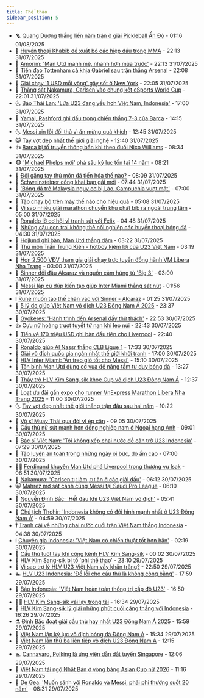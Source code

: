 ```yaml
---
title: Thể thao
sidebar_position: 5
---
```


<!-- vnexpress-the-thao:START -->
- 🪜 [Quang Dương thắng liền năm trận ở giải Pickleball Ấn Độ](https://vnexpress.net/quang-duong-thang-lien-nam-tran-o-giai-pickleball-an-do-4921349.html) - 01:16 01/08/2025
- 🦩 [Huyền thoại Khabib đề xuất bỏ các hiệp đấu trong MMA](https://vnexpress.net/huyen-thoai-khabib-de-xuat-bo-cac-hiep-dau-trong-mma-4921316.html) - 22:13 31/07/2025
- 🧰 [Amorim: &#39;Man Utd mạnh mẽ, nhanh hơn mùa trước&#39;](https://vnexpress.net/amorim-man-utd-manh-me-nhanh-hon-mua-truoc-4921328.html) - 22:13 31/07/2025
- 🤗 [Tiền đạo Tottenham cà khịa Gabriel sau trận thắng Arsenal](https://vnexpress.net/tien-dao-tottenham-ca-khia-gabriel-sau-tran-thang-arsenal-4921335.html) - 22:08 31/07/2025
- 🥳 [Giải chạy &#39;1 USD mỗi vòng&#39; gây sốt ở New York](https://vnexpress.net/giai-chay-1-usd-moi-vong-gay-sot-o-new-york-4921318.html) - 22:05 31/07/2025
- 🦣 [Thắng sát Nakamura, Carlsen vào chung kết eSports World Cup](https://vnexpress.net/thang-sat-nakamura-carlsen-vao-chung-ket-esports-world-cup-4921336.html) - 22:01 31/07/2025
- 🌜 [Báo Thái Lan: &#39;Lứa U23 đang yếu hơn Việt Nam, Indonesia&#39;](https://vnexpress.net/bao-thai-lan-lua-u23-dang-yeu-hon-viet-nam-indonesia-4921293.html) - 17:00 31/07/2025
- 🫶 [Yamal, Rashford ghi dấu trong chiến thắng 7-3 của Barca](https://vnexpress.net/yamal-rashford-ghi-dau-trong-chien-thang-7-3-cua-barca-4921305.html) - 14:15 31/07/2025
- 🌜 [Messi xin lỗi đối thủ vì ăn mừng quá khích](https://vnexpress.net/messi-xin-loi-doi-thu-vi-an-mung-qua-khich-4921297.html) - 12:45 31/07/2025
- 😺 [Tay vợt đẹp nhất thế giới giải nghệ](https://vnexpress.net/tay-vot-dep-nhat-the-gioi-giai-nghe-4921287.html) - 12:40 31/07/2025
- 👍 [Barca bị tố truyền thông bẩn khi theo đuổi Nico Williams](https://vnexpress.net/barca-bi-to-truyen-thong-ban-khi-theo-duoi-nico-williams-4921194.html) - 08:34 31/07/2025
- 🐵 [&#39;Michael Phelps mới&#39; phá sâu kỷ lục tồn tại 14 năm](https://vnexpress.net/michael-phelps-moi-pha-sau-ky-luc-ton-tai-14-nam-4921115.html) - 08:21 31/07/2025
- 💫 [Đôi găng tay thủ môn đã tiến hóa thế nào?](https://vnexpress.net/doi-gang-tay-thu-mon-da-tien-hoa-the-nao-4921173.html) - 08:09 31/07/2025
- 🦆 [Schweinsteiger công khai bạn gái mới](https://vnexpress.net/schweinsteiger-cong-khai-ban-gai-moi-4921123.html) - 07:44 31/07/2025
- 🙉 [&#39;Bóng đá trẻ Malaysia nguy cơ bị Lào, Campuchia vượt mặt&#39;](https://vnexpress.net/bong-da-tre-malaysia-nguy-co-bi-lao-campuchia-vuot-mat-4921132.html) - 07:00 31/07/2025
- 📝 [Tập chạy bộ trên máy thế nào cho hiệu quả](https://vnexpress.net/tap-chay-bo-tren-may-the-nao-cho-hieu-qua-4921116.html) - 05:08 31/07/2025
- 💯 [Vì sao nhiều giải marathon chuyển khu phát bib ra ngoài trung tâm](https://vnexpress.net/expo-marathon-ngoai-trung-tam-4921100.html) - 05:00 31/07/2025
- 🌈 [Ronaldo lỡ cơ hội vì tranh sút với Felix](https://vnexpress.net/ronaldo-lo-co-hoi-vi-tranh-sut-voi-felix-4921078.html) - 04:48 31/07/2025
- 🦩 [Những cậu con trai không thể nối nghiệp các huyền thoại bóng đá](https://vnexpress.net/nhung-cau-con-trai-khong-the-noi-nghiep-cac-huyen-thoai-bong-da-4920685.html) - 04:30 31/07/2025
- 🐲 [Hojlund ghi bàn, Man Utd thắng đậm](https://vnexpress.net/hojlund-ghi-ban-man-utd-thang-dam-4921038.html) - 03:22 31/07/2025
- 🌁 [Thủ môn Trần Trung Kiên - hotboy kiệm lời của U23 Việt Nam](https://vnexpress.net/thu-mon-tran-trung-kien-hotboy-kiem-loi-cua-u23-viet-nam-4920958.html) - 03:19 31/07/2025
- 💯 [Hơn 2.500 VĐV tham gia giải chạy trực tuyến đồng hành VM Libera Nha Trang](https://vnexpress.net/hon-2-500-vdv-tham-gia-giai-chay-truc-tuyen-dong-hanh-vm-libera-nha-trang-4920801.html) - 03:00 31/07/2025
- 🌝 [Sinner đối đầu Alcaraz và nguồn cảm hứng từ &#39;Big 3&#39;](https://vnexpress.net/sinner-doi-dau-alcaraz-va-nguon-cam-hung-tu-big-3-4920778.html) - 03:00 31/07/2025
- 🤖 [Messi lập cú đúp kiến tạo giúp Inter Miami thắng sát nút](https://vnexpress.net/messi-lap-cu-dup-kien-tao-giup-inter-miami-thang-sat-nut-4920955.html) - 01:56 31/07/2025
- 🕯 [Rune muốn tạo thế chân vạc với Sinner - Alcaraz](https://vnexpress.net/rune-muon-tao-the-chan-vac-voi-sinner-alcaraz-4920973.html) - 01:25 31/07/2025
- 🧰 [5 lý do giúp Việt Nam vô địch U23 Đông Nam Á 2025](https://vnexpress.net/5-ly-do-giup-viet-nam-vo-dich-u23-dong-nam-a-2025-4920928.html) - 23:37 30/07/2025
- 🥳 [Gyokeres: &#39;Hành trình đến Arsenal đầy thử thách&#39;](https://vnexpress.net/gyokeres-hanh-trinh-den-arsenal-day-thu-thach-4920940.html) - 22:53 30/07/2025
- 👍 [Cựu nữ hoàng trượt tuyết tử nạn khi leo núi](https://vnexpress.net/cuu-nu-hoang-truot-tuyet-tu-nan-khi-leo-nui-4920942.html) - 22:43 30/07/2025
- 💪 [Tiền vệ 170 triệu USD ghi bàn đầu tiên cho Liverpool](https://vnexpress.net/tien-ve-170-trieu-usd-ghi-ban-dau-tien-cho-liverpool-4920944.html) - 22:40 30/07/2025
- 👹 [Ronaldo giúp Al Nassr thắng CLB Ligue 1](https://vnexpress.net/ronaldo-giup-al-nassr-thang-clb-ligue-1-4920939.html) - 17:33 30/07/2025
- 🧰 [Giải vô địch quốc gia ngắn nhất thế giới khởi tranh](https://vnexpress.net/giai-vo-dich-quoc-gia-ngan-nhat-the-gioi-khoi-tranh-4920835.html) - 17:00 30/07/2025
- 🚀 [HLV Inter Miami: &#39;Án treo giò tốt cho Messi&#39;](https://vnexpress.net/hlv-inter-miami-an-treo-gio-tot-cho-messi-4920502.html) - 15:10 30/07/2025
- 🎃 [Tân binh Man Utd dùng cờ vua để nâng tầm tư duy bóng đá](https://vnexpress.net/tan-binh-man-utd-dung-co-vua-de-nang-tam-tu-duy-bong-da-4920628.html) - 13:27 30/07/2025
- 🧰 [Thầy trò HLV Kim Sang-sik khoe Cup vô địch U23 Đông Nam Á](https://vnexpress.net/thay-tro-hlv-kim-sang-sik-khoe-cup-vo-dich-u23-dong-nam-a-4920817.html) - 12:37 30/07/2025
- 👀 [Loạt ưu đãi gần expo cho runner VnExpress Marathon Libera Nha Trang 2025](https://vnexpress.net/uu-dai-cho-runner-vnexpress-marathon-4920529.html) - 11:00 30/07/2025
- 🌜 [Tay vợt đẹp nhất thế giới thắng trận đầu sau hai năm](https://vnexpress.net/tay-vot-dep-nhat-the-gioi-thang-tran-dau-sau-hai-nam-4920874.html) - 10:22 30/07/2025
- 🫶 [Võ sĩ Muay Thái qua đời vì ép cân](https://vnexpress.net/vo-si-muay-thai-qua-doi-vi-ep-can-4920756.html) - 09:05 30/07/2025
- 🦄 [Cầu thủ nữ sút mạnh hơn đồng nghiệp nam ở Ngoại hạng Anh](https://vnexpress.net/cau-thu-nu-sut-manh-hon-dong-nghiep-nam-o-ngoai-hang-anh-4920369.html) - 09:01 30/07/2025
- 🥳 [Bác sĩ Việt Nam: &#39;Tôi không xếp chai nước để cản trở U23 Indonesia&#39;](https://vnexpress.net/bac-si-viet-nam-toi-khong-xep-chai-nuoc-de-can-tro-u23-indonesia-4920715.html) - 07:29 30/07/2025
- 🐲 [Tập luyện an toàn trong những ngày oi bức, độ ẩm cao](https://vnexpress.net/tap-luyen-an-toan-trong-nhung-ngay-oi-buc-do-am-cao-4920671.html) - 07:00 30/07/2025
- 🧑‍🏫 [Ferdinand khuyên Man Utd phá Liverpool trong thương vụ Isak](https://vnexpress.net/ferdinand-khuyen-man-utd-pha-liverpool-trong-thuong-vu-isak-4920664.html) - 06:51 30/07/2025
- 🤔 [Nakamura: &#39;Carlsen tự làm, tự ăn ở các giải đấu&#39;](https://vnexpress.net/nakamura-carlsen-tu-lam-tu-an-o-cac-giai-dau-4920522.html) - 06:12 30/07/2025
- 😺 [Mahrez mơ sát cánh cùng Messi tại Saudi Pro League](https://vnexpress.net/mahrez-mo-sat-canh-cung-messi-tai-saudi-pro-league-4920531.html) - 06:10 30/07/2025
- 💪 [Nguyễn Đình Bắc: &#39;Hết đau khi U23 Việt Nam vô địch&#39;](https://vnexpress.net/nguyen-dinh-bac-het-dau-khi-u23-viet-nam-vo-dich-4920508.html) - 05:41 30/07/2025
- 💼 [Chủ tịch Thohir: &#39;Indonesia không có đội hình mạnh nhất ở U23 Đông Nam Á&#39;](https://vnexpress.net/chu-tich-thohir-indonesia-khong-co-doi-hinh-manh-nhat-o-u23-dong-nam-a-4920668.html) - 04:59 30/07/2025
- 🕴 [Tranh cãi về những chai nước cuối trận Việt Nam thắng Indonesia](https://vnexpress.net/tranh-cai-ve-nhung-chai-nuoc-cuoi-tran-viet-nam-thang-indonesia-4920620.html) - 04:38 30/07/2025
- 🕯 [Chuyên gia Indonesia: &#39;Việt Nam có chiến thuật tốt hơn hẳn&#39;](https://vnexpress.net/chuyen-gia-indonesia-viet-nam-co-chien-thuat-tot-hon-han-4920544.html) - 02:19 30/07/2025
- 📝 [Cầu thủ tuột tay khi công kênh HLV Kim Sang-sik](https://vnexpress.net/cau-thu-tuot-tay-khi-cong-kenh-hlv-kim-sang-sik-4920443.html) - 00:02 30/07/2025
- 🧐 [HLV Kim Sang-sik bị tố &#39;phi thể thao&#39;](https://vnexpress.net/hlv-kim-sang-sik-bi-to-phi-the-thao-4920467.html) - 23:10 29/07/2025
- 🙉 [Vì sao trợ lý HLV U23 Việt Nam vẫy khăn trắng?](https://vnexpress.net/vi-sao-tro-ly-hlv-u23-viet-nam-vay-khan-trang-4920472.html) - 22:50 29/07/2025
- 🏊 [HLV U23 Indonesia: &#39;Đổ lỗi cho cầu thủ là không công bằng&#39;](https://vnexpress.net/hlv-u23-indonesia-do-loi-cho-cau-thu-la-khong-cong-bang-4920464.html) - 17:59 29/07/2025
- 🌊 [Báo Indonesia: &#39;Việt Nam hoàn toàn thống trị cấp độ U23&#39;](https://vnexpress.net/bao-indonesia-viet-nam-hoan-toan-thong-tri-cap-do-u23-4920452.html) - 16:50 29/07/2025
- 👨‍🏫 [HLV Kim Sang-sik vái lạy trọng tài](https://vnexpress.net/hlv-kim-sang-sik-vai-lay-trong-tai-4920455.html) - 16:34 29/07/2025
- 🥷 [HLV Kim Sang-sik lý giải những phút cuối căng thẳng với Indonesia](https://vnexpress.net/hlv-kim-sang-sik-ly-giai-nhung-phut-cuoi-cang-thang-voi-indonesia-4920435.html) - 16:26 29/07/2025
- ⚗️ [Đình Bắc đoạt giải cầu thủ hay nhất U23 Đông Nam Á 2025](https://vnexpress.net/dinh-bac-doat-giai-cau-thu-hay-nhat-u23-dong-nam-a-2025-4920444.html) - 15:59 29/07/2025
- 🌮 [Việt Nam lập kỷ lục vô địch bóng đá Đông Nam Á](https://vnexpress.net/viet-nam-lap-ky-luc-vo-dich-bong-da-dong-nam-a-4920437.html) - 15:34 29/07/2025
- 🤩 [Việt Nam lần thứ ba liên tiếp vô địch U23 Đông Nam Á](https://vnexpress.net/ket-qua-viet-nam-vs-indonesia-4920399-tong-thuat.html) - 12:15 29/07/2025
- 🏊 [Cannavaro, Polking là ứng viên dẫn dắt tuyển Singapore](https://vnexpress.net/cannavaro-polking-la-ung-vien-dan-dat-tuyen-singapore-4920413.html) - 12:06 29/07/2025
- 🐎 [Việt Nam tái ngộ Nhật Bản ở vòng bảng Asian Cup nữ 2026](https://vnexpress.net/viet-nam-tai-ngo-nhat-ban-o-vong-bang-asian-cup-nu-2026-4920401.html) - 11:16 29/07/2025
- 💫 [De Gea: &#39;Muốn sánh với Ronaldo và Messi, phải phi thường suốt 20 năm&#39;](https://vnexpress.net/de-gea-muon-sanh-voi-ronaldo-va-messi-phai-phi-thuong-suot-20-nam-4920265.html) - 08:31 29/07/2025<!-- vnexpress-the-thao:END -->
